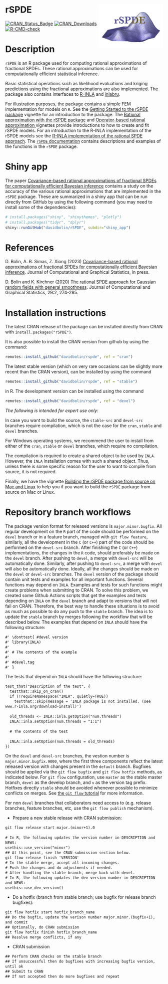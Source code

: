 # rSPDE <a href="https://davidbolin.github.io/rSPDE/"><img src="./man/figures/logo.png" align="right" height="138" /></a>

[![CRAN_Status_Badge](http://www.r-pkg.org/badges/version-last-release/rSPDE)](https://cran.r-project.org/package=rSPDE)
[![CRAN_Downloads](https://cranlogs.r-pkg.org/badges/grand-total/rSPDE)](https://cranlogs.r-pkg.org/badges/grand-total/rSPDE)
[![R-CMD-check](https://github.com/davidbolin/rSPDE/actions/workflows/R-CMD-check.yaml/badge.svg)](https://github.com/davidbolin/rSPDE/actions/workflows/R-CMD-check.yaml)

# Description #
`rSPDE` is an R package used for computing rational approximations of fractional SPDEs. These rational approximations can be used for computationally efficient statistical inference.

Basic statistical operations such as likelihood evaluations and kriging predictions using the fractional approximations are also implemented. The package also contains interfaces to [R-INLA][ref4] and [inlabru][ref8].

For illustration purposes, the package contains a simple FEM implementation for models on `R`. See the 
[Getting Started to the rSPDE package][ref2] vignette for an introduction to the package. The [Rational approximation with the rSPDE package][ref6] and [Operator-based rational approximation ][ref5] vignettes provide
introductions to how to create and fit rSPDE models. For an introduction to the R-INLA implementation
of the rSPDE models see the [R-INLA implementation of the rational SPDE approach][ref3]. The [`rSPDE` documentation][ref7] contains descriptions and examples of the functions in the `rSPDE` package.

# Shiny app

The paper [Covariance-based rational approximations of fractional SPDEs for computationally efficient Bayesian inference][ref9] contains a study on the accuracy of the various rational approximations that are implemented in the `rSPDE` package. These are summarized in a shiny app that can be run directly from GitHub by using the following command (you may need to install some of the dependencies):

```r
# install.packages("shiny", "shinythemes", "plotly")
# install.packages("tidyr", "dplyr")
shiny::runGitHub("davidbolin/rSPDE", subdir="shiny_app")
```

# References #
D. Bolin, A. B. Simas, Z. Xiong (2023) [Covariance-based rational approximations of fractional SPDEs for computationally efficient Bayesian inference][ref9]. Journal of Computational and Graphical Statistics, in press.

D. Bolin and K. Kirchner (2020) [The rational SPDE approach for Gaussian random fields with general smoothness][ref]. Journal of Computational and Graphical Statistics, 29:2, 274-285.

# Installation instructions #
The latest CRAN release of the package can be installed directly from CRAN with `install.packages("rSPDE")`.

It is also possible to install the CRAN version from github by using the command:
```r
remotes::install_github("davidbolin/rspde", ref = "cran")
```

The latest stable version (which on very rare occasions can be slightly more recent than the CRAN version), can be installed by using the command
```r
remotes::install_github("davidbolin/rspde", ref = "stable")
```
in R. The development version can be installed using the command
```r
remotes::install_github("davidbolin/rspde", ref = "devel")
```

*The following is intended for expert use only:* 

In case you want to build the source, the `stable-src` and `devel-src` branches require compilation, which is not the case for the `cran`, `stable` and `devel` branches. 

For Windows operating systems, we recommend the user to install from either of the `cran`, `stable` or `devel` branches, which require no compilation. 

The compilation is required to create a shared object to be used by `INLA`. However, the `INLA` installation comes with such a shared object. Thus, unless there is some specific reason for the user to want to compile from source, it is not required.

Finally, we have the vignette [Building the rSPDE package from source on Mac and Linux](https://davidbolin.github.io/rSPDE//articles/build_source.html) to help you if you want to build the `rSPDE` package from source on Mac or Linux.

# Repository branch workflows #
The package version format for released versions is `major.minor.bugfix`. All regular development on the `R` part of the code should be performed on the `devel` branch or in a feature branch, managed with `git flow feature`, similarly, all the development in the `C` (or `C++`) part of the code should be performed on the `devel-src` branch. After finishing the `C` (or `C++`) implementations, the changes in the `R` code, should preferably be made on the `devel` branch. After pushing to `devel`, a merge with `devel-src` will be automatically done. Similarly, after pushing to `devel-src`, a merge with `devel` will also be automatically done. Ideally, all the changes should be made on the `devel` or `devel-src` branches. The `devel` version of the package should contain unit tests and examples for all important functions. Several functions may depend on `INLA`. Examples and tests for such functions might create problems when submitting to CRAN. To solve this problem, we created some Github Actions scripts that get the examples and tests depending on `INLA` on the `devel` branch and adapt to versions that will not fail on CRAN. Therefore, the best way to handle these situations is to avoid as much as possible to do any push to the `stable` branch. The idea is to update the `stable` branch by merges following the workflow that will be described below. 
The examples that depend on `INLA` should have the following structure:

```
#' \donttest{ #devel version
#' library(INLA)
#' 
#' # The contents of the example
#'
#' #devel.tag
#' }
```

The tests that depend on `INLA` should have the following structure:

```
test_that("Description of the test", {
  testthat::skip_on_cran()
  if (!requireNamespace("INLA", quietly=TRUE))
    testthat::skip(message = 'INLA package is not installed. (see www.r-inla.org/download-install)')
  
  old_threads <- INLA::inla.getOption("num.threads")
  INLA::inla.setOption(num.threads = "1:1")
  
  # The contents of the test
  
  INLA::inla.setOption(num.threads = old_threads)
})
```

On the `devel` and `devel-src` branches, the vestion number is `major.minor.bugfix.9000`, where the first three components reflect the latest released version with changes present in the `default` branch. Bugfixes should be applied via the `git flow bugfix` and `git flow hotfix` methods, as indicated below. For `git flow` configuration, use `master` as the stable master branch, `devel` as the develop branch, and `v` as the version tag prefix. Hotfixes directly `stable` should be avoided whenever possible to minimize conflicts on merges. See [the `git flow` tutorial](https://www.atlassian.com/git/tutorials/comparing-workflows/gitflow-workflow) for more information.

For non `devel` branches that collaborators need access to (e.g. release branches, feature branches, etc, use the `git flow publish` mechanism).


  * Prepare a new stable release with CRAN submission:
```
git flow release start major.(minor+1).0

# In R, the following updates the version number in DESCRIPTION and NEWS:
usethis::use_version("minor") 
## At this point, see the CRAN submission section below.
git flow release finish 'VERSION'
# In the stable merge, accept all incoming changes.
# Push the changes and do adjustments if needed.
# After handling the stable branch, merge back with devel.
# In R, the following updates the dev version number in DESCRIPTION and NEWS:
usethis::use_dev_version() 
```
  * Do a hotfix (branch from stable branch; use bugfix for release branch bugfixes):
```
git flow hotfix start hotfix_branch_name
## Do the bugfix, update the verison number major.minor.(bugfix+1), and commit
## Optionally, do CRAN submission
git flow hotfix finish hotfix_branch_name
## Resolve merge conflicts, if any
```
  * CRAN submission
```
## Perform CRAN checks on the stable branch
## If unsuccessful then do bugfixes with increasing bugfix version, until ok
## Submit to CRAN
## If not accepted then do more bugfixes and repeat
```



[ref]: https://www.tandfonline.com/doi/full/10.1080/10618600.2019.1665537  "The rational SPDE approach for Gaussian random fields with general smoothness"
[ref2]: https://davidbolin.github.io/rSPDE//articles/rSPDE.html "Getting Started to the rSPDE package"
[ref3]: https://davidbolin.github.io/rSPDE//articles/rspde_inla.html "INLA Vignette"
[ref4]: https://r-inla.org "INLA homepage"
[ref5]: https://davidbolin.github.io/rSPDE//articles/rspde_base.html
[ref6]: https://davidbolin.github.io/rSPDE//articles/rspde_cov.html
[ref7]: https://davidbolin.github.io/rSPDE/reference/index.html "`rSPDE` documentation."
[ref8]: https://sites.google.com/inlabru.org/inlabru "inlabru homepage"
[ref9]: https://doi.org/10.1080/10618600.2023.2231051 "Covariance-based rational approximations of fractional SPDEs for computationally efficient Bayesian inference"